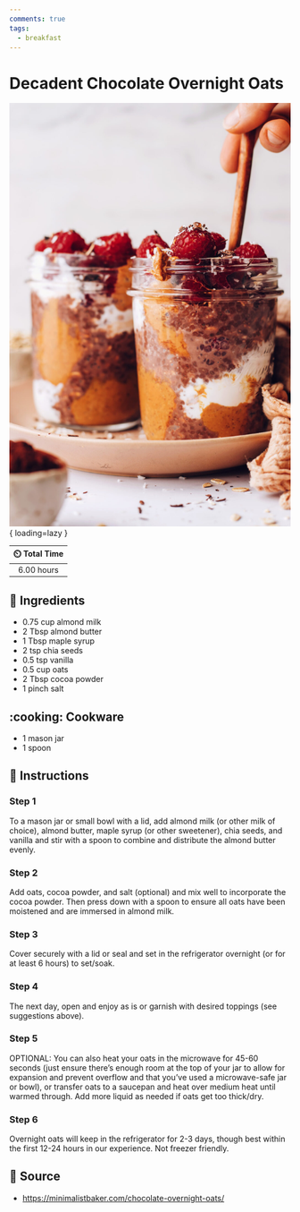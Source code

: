 ```yaml
---
comments: true
tags:
  - breakfast
---
```

# Decadent Chocolate Overnight Oats

![Decadent Chocolate Overnight Oats](../assets/images/decadent-chocolate-overnight-oats.jpg){ loading=lazy }

| :timer_clock: Total Time |
|:-----------------------: |
| 6.00 hours |

## :salt: Ingredients

- 0.75 cup almond milk
- 2 Tbsp almond butter
- 1 Tbsp maple syrup
- 2 tsp chia seeds
- 0.5 tsp vanilla
- 0.5 cup oats
- 2 Tbsp cocoa powder
- 1 pinch salt

## :cooking: Cookware

- 1 mason jar
- 1 spoon

## :pencil: Instructions

### Step 1

To a mason jar or small bowl with a lid, add almond milk (or other milk of choice), almond butter, maple syrup (or other
sweetener), chia seeds, and vanilla and stir with a spoon to combine and distribute the almond butter evenly.

### Step 2

Add oats, cocoa powder, and salt (optional) and mix well to incorporate the cocoa powder. Then press down with a spoon
to ensure all oats have been moistened and are immersed in almond milk.

### Step 3

Cover securely with a lid or seal and set in the refrigerator overnight (or for at least 6 hours) to set/soak.

### Step 4

The next day, open and enjoy as is or garnish with desired toppings (see suggestions above).

### Step 5

OPTIONAL: You can also heat your oats in the microwave for 45-60 seconds (just ensure there’s enough room at the top
of your jar to allow for expansion and prevent overflow and that you’ve used a microwave-safe jar or bowl), or
transfer oats to a saucepan and heat over medium heat until warmed through. Add more liquid as needed if oats get too
thick/dry.

### Step 6

Overnight oats will keep in the refrigerator for 2-3 days, though best within the first 12-24 hours in our experience.
Not freezer friendly.

## :link: Source

- <https://minimalistbaker.com/chocolate-overnight-oats/>
